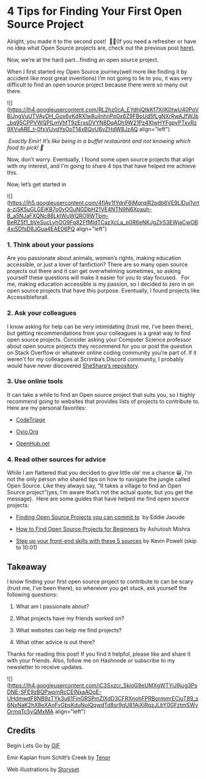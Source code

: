 # 4 Tips for Finding Your First Open Source Project

Alright, you made it to the second post!  🎉🎊(If you need a refresher or have no idea what Open Source projects are, check out the previous post [here)](https://chrissycodes.hashnode.dev/top-4-reasons-to-do-open-source-projects). 

Now, we’re at the hard part…finding an open source project.

When I first started my Open Source journey(well more like finding it by accident like most great inventions) I’m not going to lie to you, it was very difficult to find an open source project because there were so many out there. 

  

![](https://lh4.googleusercontent.com/RL2hz0cA_EYdhjQtkKf7XilK0twU40PoVBiJngVuUTVAyDH_Gox6vKdRXlw8uiInhnPp0x6Z9FBoUd5fLgNXrRwAJfWJb_bq95CPPVWQPILmVhfT9zErxsDVYN8DqADh9W21Pz4XIwHYFgpyPTxvRz9XVvARE_t-0fxVUvdYsOoT14xBQvU6vZHdW8JzAQ align="left")

 *Exactly Emir! It’s like being in a buffet restaurant and not knowing which food to pick! 🫠*

  
  

Now, don’t worry. Eventually, I found some open source projects that align with my interest, and I’m going to share 4 tips that have helped me achieve this. 

Now, let’s get started in 

  

![](https://lh5.googleusercontent.com/4flAv1fYdnF6jMqrqiR2pdb6VE9LlDui1yrta-ziSK5uGLGEjKB7o0vOGuNGDbH21VE4NTN9N6Xoauh-B_a5NJaFXQNc88LkIWuWQRO9WTbm-BeRZ5f1_bVeSucLyhOG9Fq82FfMIdTCazXcLa_p0R6eNKJgZlr53EWjaCwOB4xiSDfsD8JGua4EAE06PQ align="left")

  

### **1\. Think about your passions**

Are you passionate about animals, women’s rights, making education accessible, or just a lover of fanfiction? There are so many open source projects out there and it can get overwhelming sometimes, so asking yourself these questions will make it easier for you to stay focused.   For me, making education accessible is my passion, so I decided to zero in on open source projects that have this purpose. Eventually, I found projects like Accessibleforall. 

### **2\. Ask your colleagues** 

I know asking for help can be very intimidating (trust me, I’ve been there), but getting recommendations from your colleagues is a great way to find open source projects. Consider asking your Computer Science professor about open source projects they recommend for you or post the question on Stack Overflow or whatever online coding community you’re part of. If it weren't for my colleagues at Scrimba’s Discord community, I probably would have never discovered [SheSharp’s repository](https://github.com/shesharpnl). 

### **3\. Use online tools** 

It can take a while to find an Open source project that suits you, so I highly recommend going to websites that provides lists of projects to contribute to. Here are my personal favorites:

* [CodeTriage](https://www.codetriage.com/)
    
* [Ovio.Org](http://Ovio.Org)
    
* [OpenHub.net](http://OpenHub.net)  [](https://www.openhub.net/)
    

### **4\. Read other sources for advice**

While I am flattered that you decided to give little ole’ me a chance 😀, I’m not the only person who shared tips on how to navigate the jungle called Open Source. Like they always say, “It takes a village to find an Open Source project”(yes, I’m aware that’s not the actual quote, but you get the message).  Here are some guides that have helped me find open source projects:

* [Finding Open Source Projects you can commit to](https://youtu.be/OhDtycLDj2A)  by Eddie Jaoude
    
* [How to Find Open Source Projects for Beginners](https://hackernoon.com/how-to-find-open-source-projects-for-beginners) by Ashutosh Mishra
    
* [Step up your front-end skills with these 5 sources](https://youtu.be/QqDH5sYzDS8) by Kevin Powell (skip to 10:01)
    

## **Takeaway**

I know finding your first open source project to contribute to can be scary (trust me, I’ve been there), so whenever you get stuck, ask yourself the following questions:

1. What am I passionate about?
    
2. What projects have my friends worked on?
    
3. What websites can help me find projects?
    
4. What other advice is out there?
    

  

Thanks for reading this post! If you find it helpful, please like and share it with your friends. Also, follow me on Hashnode or subscribe to my newsletter to receive updates. 

  

![](https://lh4.googleusercontent.com/iC3Sxzcr_5kioG9eUMXgWTYiJ9jug3PsDNE-SFE9zBQPwpmRcCEINxaAOoE-UHdmwdF8NB9zTYk3u61FinGRSPmZlXdD3CFRXnohFPRBormmrECiuT89_s6NxNaK2hX8eXAoFvGbsKduNolQqwdTd8sr9qU81AjXiRqzJLbY0GFztmSWvOrmqTc5yQMxMA align="left")

  

## **Credits** 

Begin Lets Go by [GIF](https://giphy.com/gifs/RosannaPansino-start-begin-get-started-MpLphYAo2vO4P2Facx)

Emir Kaplan from Schitt’s Creek by [Tenor](https://tenor.com/bzkmV.gif)

Web illustrations by [Storyset](https://storyset.com/data)